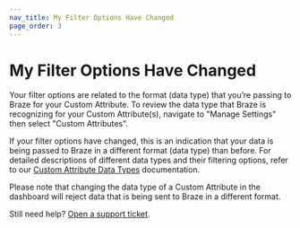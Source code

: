 ```yaml
---
nav_title: My Filter Options Have Changed
page_order: 3
---
```


# My Filter Options Have Changed


Your filter options are related to the format (data type) that you’re passing to Braze for your Custom Attribute. To review the data type that Braze is recognizing for your Custom Attribute(s), navigate to "Manage Settings" then select "Custom Attributes".

If your filter options have changed, this is an indication that your data is being passed to Braze in a different format (data type) than before. For detailed descriptions of different data types and their filtering options, refer to our [Custom Attribute Data Types][36] documentation.

Please note that changing the data type of a Custom Attribute in the dashboard will reject data that is being sent to Braze in a different format.

Still need help? [Open a support ticket]({{site.baseurl}}/support_contact/).


[36]: {{site.baseurl}}/user_guide/data_and_analytics/custom_data/custom_attributes/#custom-attribute-data-types
